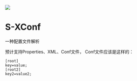 [![](https://jitpack.io/v/Heshiqian/S-XConf.svg)](https://jitpack.io/#Heshiqian/S-XConf)

# S-XConf
一种配置文件解析

预计支持Properties、XML、Conf文件，
Conf文件应该是这样的：
```
[root]
key=value;
[root2]
key2=value2;
```
